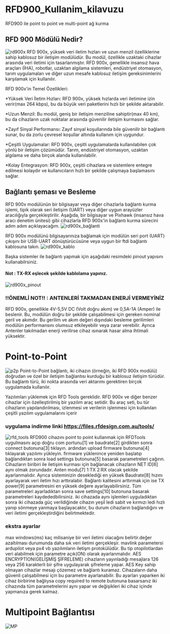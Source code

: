 # RFD900_Kullanim_kilavuzu
RFD900 ile point to point ve multi-point ağ kurma 
## RFD 900 Mödülü Nedir?
![rd900x](https://github.com/Numan-Aktas/RFD900_Kullan-m_k-lavuzu/blob/main/images/rfd900x.jpg)
RFD 900x, yüksek veri iletim hızları ve uzun menzil özelliklerine sahip kablosuz bir iletişim modülüdür. Bu modül, özellikle uzaktaki cihazlar arasında veri iletimi için tasarlanmıştır. RFD 900x, genellikle insansız hava araçları (İHA), robotlar, uzaktan algılama sistemleri, endüstriyel otomasyon, tarım uygulamaları ve diğer uzun mesafe kablosuz iletişim gereksinimlerini karşılamak için kullanılır.

RFD 900x'in Temel Özellikleri:

*Yüksek Veri İletim Hızları: RFD 900x, yüksek hızlarda veri iletimine izin verir(max 264 kbps), bu da büyük veri paketlerini hızlı bir şekilde aktarabilir.

*Uzun Menzil: Bu modül, geniş bir iletişim menziline sahiptir(max 40 km), bu da cihazların uzak noktalar arasında güvenilir iletişim kurmasını sağlar.

*Zayıf Sinyal Performansı: Zayıf sinyal koşullarında bile güvenilir bir bağlantı sunar, bu da zorlu çevresel koşullar altında kullanım için uygundur.

*Çeşitli Uygulamalar: RFD 900x, çeşitli uygulamalarda kullanılabilen çok yönlü bir iletişim çözümüdür. Tarım, endüstriyel otomasyon, uzaktan algılama ve daha birçok alanda kullanılabilir.

*Kolay Entegrasyon: RFD 900x, çeşitli cihazlara ve sistemlere entegre edilmesi kolaydır ve kullanıcıların hızlı bir şekilde çalışmaya başlamasını sağlar.

## Bağlantı şeması ve Besleme
RFD 900x modülünün bir bilgisayar veya diğer cihazlarla bağlantı kurma işlemi, tipik olarak seri iletişim (UART) veya diğer uygun arayüzler aracılığıyla gerçekleştirilir. Aşağıda, bir bilgisayar ve Pixhawk (insansız hava aracı denetim ünitesi) gibi cihazlarla RFD 900x'in bağlantı kurma sürecini adım adım açıklayacağım.
![rd900x_bağlanti](https://github.com/Numan-Aktas/RFD900_Kullan-m_k-lavuzu/blob/main/images/RFD900x_FTDI_SM.jpg)

RFD 900x modülünü bilgisayarınıza bağlamak için modülün seri port (UART) çıkışını bir USB-UART dönüştürücüsüne veya uygun bir ftdi bağlantı kablosuna takın.
![rd900x_kablo](https://github.com/Numan-Aktas/RFD900_Kullan-m_k-lavuzu/blob/main/images/ba%C4%9Flant%C4%B1.png)

Başka sistemler ile bağlantı yapmak için aşağıdaki resimdeki pinout yapısını kullanabilrsiniz.
#### Not : TX-RX eşlecek şekilde kablolama yapınız.
![rd900x_pinout](https://github.com/Numan-Aktas/RFD900_Kullan-m_k-lavuzu/blob/main/images/pinout.png)

### !!ÖNEMLİ NOT!! : ANTENLERİ TAKMADAN ENERJİ VERMEYİNİZ

RFD 900x, genellikle 4V-5,5V DC (Volt doğru akım) ve 0,5A-1A (Amper) ile beslenir. Bu, modülün doğru bir şekilde çalışabilmesi için gereken nominal geril ve akımdır. Bu gerilim ve akım değeri dışındaki besleme gerilimleri modülün performansını olumsuz etkileyebilir veya zarar verebilir. Ayrıca Antenler takılmadan enerji verilirse cihaz ısınarak hasar alma ihtimali yüksektir.

# Point-to-Point
![p2p](https://github.com/Numan-Aktas/RFD900_Kullan-m_k-lavuzu/blob/main/images/p2p_connect.png)
Point-to-Point bağlantı, iki cihazın (örneğin, iki RFD 900x modülü) doğrudan ve özel bir iletişim bağlantısı kurduğu bir kablosuz iletişim türüdür. Bu bağlantı türü, iki nokta arasında veri aktarımı gerektiren birçok uygulamada kullanılır.

Yazılımları yüklemek için RFD Tools gereklidir. RFD 900x ve diğer benzer cihazlar için özelleştirilmiş bir yazılım araç setidir. Bu araç seti, bu tür cihazların yapılandırılması, izlenmesi ve verilerin işlenmesi için kullanılan çeşitli yazılım uygulamalarını içerir
### uygulama indirme linki  https://files.rfdesign.com.au/tools/

![rfd_tools](https://github.com/Numan-Aktas/RFD900_Kullan-m_k-lavuzu/blob/main/images/p2p_param.png)
RFD900 cihazını point to point kullanmak için RFDTools uygulmasını açıp doğru com portunu[1] ve baudrate[2] girdikten sonra connect butonuna[3] tıklayın. ardından upload firmware butonuna[4] tıklayarak yazılımı yükleyin. firmware yüklenince yeniden başlatıp bağlandıktan sonra load settings butonuna[5] basarak parametreleri çağırın. Cihazların biribiri ile iletişim kurması için bağlanacak cihazların NET ID[6] aynı olmak zorundadır. Anten modu[7] 1:TX 2:RX olacak şekilde ayarlanmalıdır. Ayrıca sisteminizin deseklediği en yüksek Baudrate[8] hızını ayarlayarak veri iletim hızı arttıralabir. Bağlantı kalitesini arttırmak için ise TX power[9] parametresini en yüksek değere ayarlayabilirsiniz. Tüm parametreleri ayarladıktan sonra save settings[10] butonuna basarak parametreleri kaydededbilirsiniz. iki cihazada aynı işlemleri uyguladıktan sonra iki cihazada güç verildiğinde cihazın yeşil ledi sabit ve kırmızı ledi hızlı yanıp sönmeye yanmaya başlayacaktır, bu durum cihazların bağlandığını ve veri iletimi gerçekleştirdiğini belirtmektedir.

### ekstra ayarlar
max windows(ms) kaç milisaniye bir veri iletimi olacağını belirtir.değer azaltılması durumunda daha sık veri iletimi gerçekleşir. mavlink parametersi ardupilot veya px4 vb yazılımların iletişm protokülüdür. Bu tip otopilotlardan veri alabilmek için parametre açık(ON) olarak ayarlanmalıdır. AES ENCRYPTİON(GELİŞMİŞ ŞİFRELEME) cihazların yayınladığı mesajlara 126 veya 256 karakterli bir şifre uygulayarak şifreleme yapar. AES Key sahip olmayan cihazlar mesajı çözemez ve bağlantı kuramaz. Cihazaların daha güvenli çalışabilmesi için bu parametre ayarlanabilir. Bu ayarları yaparken iki cihaz birbirine bağlıysa copy required to remote butonuna basarsanız iki cihazında tüm parametrelerini aynı yapar ve değişikleri iki cihaz içinde yapmanıza gerek kalmaz.

# Multipoint Bağlantısı
![MP](https://github.com/Numan-Aktas/RFD900_Kullan-m_k-lavuzu/blob/main/images/multipoint_connection.png)
